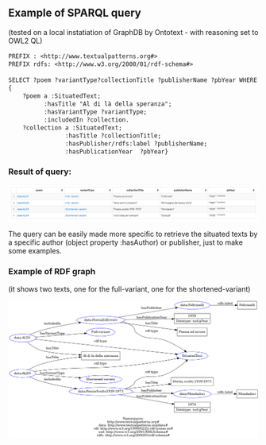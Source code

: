 ## Example of SPARQL query
(tested on a local instatiation of GraphDB by Ontotext - with reasoning set to OWL2 QL)

```sparql
PREFIX : <http://www.textualpatterns.org#>
PREFIX rdfs: <http://www.w3.org/2000/01/rdf-schema#>

SELECT ?poem ?variantType?collectionTitle ?publisherName ?pbYear WHERE {
    ?poem a :SituatedText; 
          :hasTitle "Al di là della speranza";
          :hasVariantType ?variantType;
          :includedIn ?collection.
    ?collection a :SituatedText;
                :hasTitle ?collectionTitle;
                :hasPublisher/rdfs:label ?publisherName;
                :hasPublicationYear  ?pbYear}
```
### Result of query:

![Local Image](situated-text-query-result.png)

The query can be easily made more specific to retrieve the situated texts by a specific author (object property :hasAuthor) or publisher, just to make some examples.

### Example of RDF graph 
(it shows two texts, one for the full-variant, one for the shortened-variant)

![Local Image](situated-text-graph-example.png)
